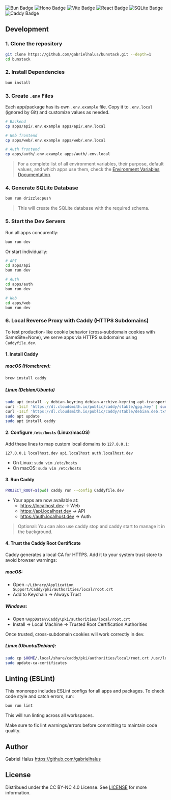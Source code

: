 <p align="left">
  <img src="https://img.shields.io/badge/Bun-%23000000.svg?style=for-the-badge&logo=bun&logoColor=white" alt="Bun Badge" />
  <img src="https://img.shields.io/badge/Hono-FF7E1B?style=for-the-badge&logo=hono&logoColor=white" alt="Hono Badge" />
  <img src="https://img.shields.io/badge/Vite-646CFF?style=for-the-badge&logo=vite&logoColor=white" alt="Vite Badge" />
  <img src="https://img.shields.io/badge/React-20232A?style=for-the-badge&logo=react&logoColor=61DAFB" alt="React Badge" />
  <img src="https://img.shields.io/badge/SQLite-07405E?style=for-the-badge&logo=sqlite&logoColor=white" alt="SQLite Badge" />
  <img src="https://img.shields.io/badge/Caddy-2496ED?style=for-the-badge&logo=caddy&logoColor=white" alt="Caddy Badge" />
</p>

## Development

### 1. Clone the repository

```bash
git clone https://github.com/gabrielhalus/bunstack.git --depth=1
cd bunstack
```

### 2. Install Dependencies

```bash
bun install
```

### 3. Create `.env` Files

Each app/package has its own `.env.example` file. Copy it to `.env.local` (ignored by Git) and customize values as needed.

```bash
# Backend
cp apps/api/.env.example apps/api/.env.local

# Web frontend
cp apps/web/.env.example apps/web/.env.local

# Auth frontend
cp apps/auth/.env.example apps/auth/.env.local
```

> For a complete list of all environment variables, their purpose, default values, and which apps use them, check the [Environment Variables Documentation](docs/env.md).

### 4. Generate SQLite Database

```bash
bun run drizzle:push
```

> This will create the SQLite database with the required schema.

### 5. Start the Dev Servers

Run all apps concurently:

```bash
bun run dev
```

Or start individually:

```bash
# API
cd apps/api
bun run dev

# Auth
cd apps/auth
bun run dev

# Web
cd apps/web
bun run dev
```

### 6. Local Reverse Proxy with Caddy (HTTPS Subdomains)

To test production-like cookie behavior (cross-subdomain cookies with SameSite=None), we serve apps via HTTPS subdomains using `Caddyfile.dev`.

#### 1. Install Caddy

##### macOS (Homebrew):

```bash
brew install caddy
```

##### Linux (Debian/Ubuntu)

```bash
sudo apt install -y debian-keyring debian-archive-keyring apt-transport-https
curl -1sLf 'https://dl.cloudsmith.io/public/caddy/stable/gpg.key' | sudo apt-key add -
curl -1sLf 'https://dl.cloudsmith.io/public/caddy/stable/debian.deb.txt' | sudo tee /etc/apt/sources.list.d/caddy-stable.list
sudo apt update
sudo apt install caddy
```

#### 2. Configure `/etc/hosts` (Linux/macOS)

Add these lines to map custom local domains to `127.0.0.1`:

```text
127.0.0.1 localhost.dev api.localhost auth.localhost.dev
```

- On Linux: `sudo vim /etc/hosts`
- On macOS: `sudo vim /etc/hosts`

#### 3. Run Caddy

```bash
PROJECT_ROOT=$(pwd) caddy run --config Caddyfile.dev
```

- Your apps are now available at:
   - https://localhost.dev → Web
   - https://api.localhost.dev → API
   - https://auth.localhost.dev → Auth

> Optional: You can also use caddy stop and caddy start to manage it in the background.

#### 4. Trust the Caddy Root Certificate

Caddy generates a local CA for HTTPS. Add it to your system trust store to avoid browser warnings:

##### macOS:

- Open `~/Library/Application Support/Caddy/pki/authorities/local/root.crt`
- Add to Keychain → Always Trust

##### Windows:

- Open `%AppData%\Caddy\pki/authorities/local/root.crt`
- Install → Local Machine → Trusted Root Certification Authorities

Once trusted, cross-subdomain cookies will work correctly in dev.

##### Linux (Ubuntu/Debian):

```bash
sudo cp $HOME/.local/share/caddy/pki/authorities/local/root.crt /usr/local/share/ca-certificates/caddy-root.crt
sudo update-ca-certificates
```

## Linting (ESLint)

This monorepo includes ESLint configs for all apps and packages. To check code style and catch errors, run:

```bash
bun run lint
```

This will run linting across all workspaces.

Make sure to fix lint warnings/errors before committing to maintain code quality.

## Author

Gabriel Halus https://github.com/gabrielhalus

## License

Distribued under the CC BY-NC 4.0 License. See [LICENSE](https://github.com/gabrielhalus/bunstack/blob/main/LICENSE) for more information.
